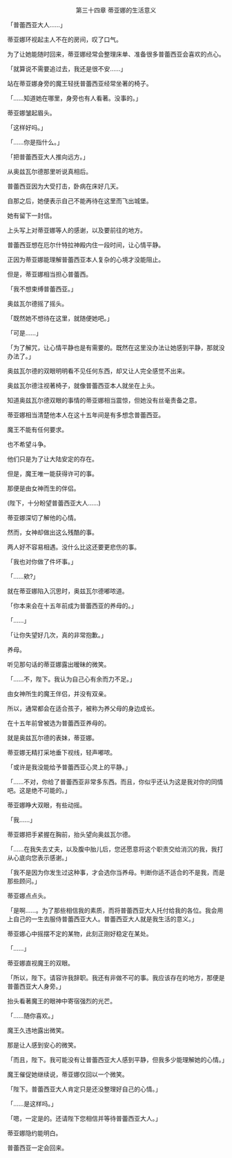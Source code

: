 <p align="center">第三十四章 蒂亚娜的生活意义</p>

「普蕾西亚大人……」

蒂亚娜环视起主人不在的房间，叹了口气。

为了让她能随时回来，蒂亚娜经常会整理床单、准备很多普蕾西亚会喜欢的点心。

「就算说不需要追过去，我还是很不安……」

站在蒂亚娜身旁的魔王轻抚普蕾西亚经常坐著的椅子。

「……知道她在哪里，身旁也有人看著。没事的。」

蒂亚娜皱起眉头。

「这样好吗。」

「……你是指什么。」

「把普蕾西亚大人推向远方。」

从奥兹瓦尔德那里听说真相后。

普蕾西亚因为大受打击，卧病在床好几天。

自那之后，她便表示自己不能再待在这里而飞出城堡。

她有留下一封信。

上头写上对蒂亚娜等人的感谢，以及要前往的地方。

普蕾西亚想在厄尔什特拉神殿内住一段时间，让心情平静。

正因为蒂亚娜能理解普蕾西亚本人复杂的心境才没能阻止。

但是，蒂亚娜相当担心普蕾西。

「我不想束缚普蕾西亚。」

奥兹瓦尔德摇了摇头。

「既然她不想待在这里，就随便她吧。」

「可是……」

「为了解咒，让心情平静也是有需要的。既然在这里没办法让她感到平静，那就没办法了。」

奥兹瓦尔德的双眼明明看不见任何东西，却又让人完全感觉不出来。

奥兹瓦尔德注视著椅子，就像普蕾西亚本人就坐在上头。

知道奥兹瓦尔德双眼的事情的蒂亚娜相当震惊，但她没有丝毫责备之意。

蒂亚娜相当清楚他本人在这十五年间是有多想念普蕾西亚。

魔王不能有任何要求。

也不希望斗争。

他们只是为了让大陆安定的存在。

但是，魔王唯一能获得许可的事。

那便是由女神而生的伴侣。

(陛下，十分盼望普蕾西亚大人……)

蒂亚娜深切了解他的心情。

然而，女神却做出这么残酷的事。

两人好不容易相遇。没什么比这还要更悲伤的事。

「我也对你做了件坏事。」

「……欸?」

就在蒂亚娜陷入沉思时，奥兹瓦尔德嘟哝道。

「你本来会在十五年前成为普蕾西亚的养母的。」

「……」

「让你失望好几次，真的非常抱歉。」

养母。

听见那句话的蒂亚娜露出暧昧的微笑。

「……不，陛下。我认为自己心有余而力不足。」

由女神所生的魔王伴侣，并没有双亲。

所以，通常都会在适合孩子，被称为养父母的身边成长。

在十五年前曾被选为普蕾西亚养母的。

就是奥兹瓦尔德的表妹，蒂亚娜。

蒂亚娜无精打采地垂下视线，轻声嘟哝。

「或许是我没能给予普蕾西亚心灵上的平静。」

「……不对，你给了普蕾西亚非常多东西。而且，你似乎还认为这是我对你的同情吧。这是绝不可能的。」

蒂亚娜睁大双眼，有些动摇。

「我……」

蒂亚娜把手紧握在胸前，抬头望向奥兹瓦尔德。

「……在我失去丈夫，以及腹中胎儿后，您还愿意将这个职责交给消沉的我，我打从心底向您表示感谢。」

「我不是因为你发生过这种事，才会选你当养母。判断你适不适合的不是我，而是那些顾问。」

蒂亚娜点点头。

「是啊……。为了那些相信我的素质，而将普蕾西亚大人托付给我的各位。我会用上自己的一生去服侍普蕾西亚大人。普蕾西亚大人就是我生活的意义。」

蒂亚娜心中摇摆不定的某物，此刻正刚好稳定在某处。

「……」

蒂亚娜直视魔王的双眼。

「所以，陛下。请容许我辞职。我还有非做不可的事。我应该存在的地方，那便是普蕾西亚大人身旁。」

抬头看著魔王的眼神中寄宿强烈的光芒。

「……随你喜欢。」

魔王久违地露出微笑。

那是让人感到安心的微笑。

「而且，陛下。我可能没有让普蕾西亚大人感到平静，但我多少能理解她的心情。」

魔王催促她继续说，蒂亚娜仅回以一个微笑。

「陛下。普蕾西亚大人肯定只是还没整理好自己的心情。」

「……是这样吗。」

「嗯，一定是的。还请陛下您相信并等待普蕾西亚大人。」

蒂亚娜隐约能明白。

普蕾西亚一定会回来。

